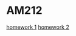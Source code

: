 # AM212
[homework 1](https://kevysilb.github.io/AM212/hw1.html)
[homework 2](https://kevysilb.github.io/AM212/hw2.html)
